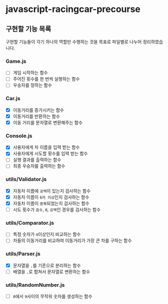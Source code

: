# javascript-racingcar-precourse

## 구현할 기능 목록

구현할 기능들이 각기 하나의 역할만 수행하는 것을 목표로 파일별로 나누어 정리하였습니다.

### Game.js

- [ ]  게임 시작하는 함수
- [ ]  주어진 횟수를 한 번씩 실행하는 함수
- [ ]  우승자를 정하는 함수

### Car.js

- [x]  이동거리를 증가시키는 함수
- [x]  이동거리를 반환하는 함수
- [x]  이동 거리를 문자열로 변환해주는 함수

### Console.js

- [x]  사용자에게 차 이름을 입력 받는 함수
- [x]  사용자에게 시도할 횟수를 입력 받는 함수
- [ ]  실행 결과를 출력하는 함수
- [ ]  최종 우승자를 출력하는 함수

### utils/Validator.js

- [x]  자동차 이름에 `공백`이 있는지 검사하는 함수
- [x]  자동차 이름이 `6자 이상`인지 검사하는 함수
- [x]  자동차 이름이 `중복`되었는지 검사하는 함수
- [ ]  시도 횟수가 `음수`, `0`, `공백`인 경우를 검사하는 함수

### utils/Comparator.js

- [ ]  특정 숫자가 `4`이상인지 비교하는 함수
- [ ]  차들의 이동거리를 비교하여 이동거리가 가장 큰 차를 구하는 함수

### utils/Parser.js

- [x]  문자열을 `,`를 기준으로 분리하는 함수
- [ ]  배열을 `,`로 합쳐서 문자열로 변환하는 함수

### utils/RandomNumber.js

- [ ]  `0`에서 `9`사이의 무작위 숫자를 생성하는 함수